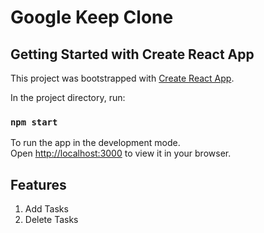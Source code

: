 # Google Keep Clone

## Getting Started with Create React App

This project was bootstrapped with [Create React App](https://github.com/facebook/create-react-app).

In the project directory, run:

### `npm start`

To run the app in the development mode.\
Open [http://localhost:3000](http://localhost:3000) to view it in your browser.

## Features

1. Add Tasks
2. Delete Tasks